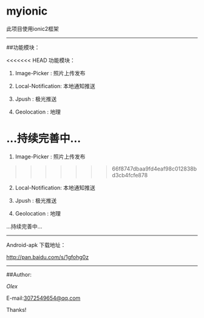 # myionic

此项目使用ionic2框架
***
##功能模块：

<<<<<<< HEAD
功能模块：

1. Image-Picker : 照片上传发布

2. Local-Notification: 本地通知推送

3. Jpush :  极光推送

4. Geolocation :  地理

...持续完善中...
=======
1. Image-Picker : 照片上传发布
>>>>>>> 66f8747dbaa9fd4eaf98c012838bd3cb4fcfe878

2. Local-Notification: 本地通知推送

3. Jpush :  极光推送

4. Geolocation :  地理

...持续完善中...
***
Android-apk 下载地址：

http://pan.baidu.com/s/1gfohg0z
***
##Author:

*Olex*

E-mail:3072549654@qq.com

Thanks!
